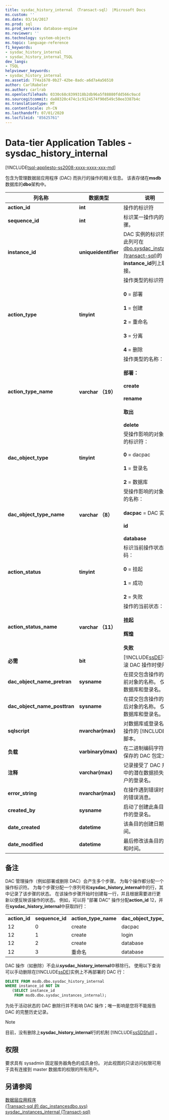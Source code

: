 ```yaml
---
title: sysdac_history_internal （Transact-sql） |Microsoft Docs
ms.custom: ''
ms.date: 03/14/2017
ms.prod: sql
ms.prod_service: database-engine
ms.reviewer: ''
ms.technology: system-objects
ms.topic: language-reference
f1_keywords:
- sysdac_history_internal
- sysdac_history_internal_TSQL
dev_langs:
- TSQL
helpviewer_keywords:
- sysdac_history_internal
ms.assetid: 774a1678-0b27-42be-8adc-a6d7a4a56510
author: CarlRabeler
ms.author: carlrab
ms.openlocfilehash: 0330c68c8399318b2db96a5f88880fdd566c9acd
ms.sourcegitcommit: da88320c474c1c9124574f90d549c50ee3387b4c
ms.translationtype: MT
ms.contentlocale: zh-CN
ms.lasthandoff: 07/01/2020
ms.locfileid: "85625761"
---
```

# <a name="data-tier-application-tables---sysdac_history_internal"></a>Data-tier Application Tables - sysdac_history_internal
[!INCLUDE[tsql-appliesto-ss2008-xxxx-xxxx-xxx-md](../../includes/applies-to-version/sqlserver.md)]

  包含为管理数据层应用程序 (DAC) 而执行的操作的相关信息。 该表存储在**msdb**数据库的**dbo**架构中。  
  
|列名称|数据类型|说明|  
|-----------------|---------------|-----------------|  
|**action_id**|**int**|操作的标识符|  
|**sequence_id**|**int**|标识某一操作内的步骤。|  
|**instance_id**|**uniqueidentifier**|DAC 实例的标识符。 此列可在[dbo.sysdac_instances &#40;transact-sql&#41;](../../relational-databases/system-catalog-views/data-tier-application-views-dbo-sysdac-instances.md)的**instance_id**列上联接。|  
|**action_type**|**tinyint**|操作类型的标识符：<br /><br /> **0** = 部署<br /><br /> **1** = 创建<br /><br /> **2** = 重命名<br /><br /> **3** = 分离<br /><br /> **4** = 删除|  
|**action_type_name**|**varchar （19）**|操作类型的名称：<br /><br /> **部署：**<br /><br /> **create**<br /><br /> **rename**<br /><br /> **取出**<br /><br /> **delete**|  
|**dac_object_type**|**tinyint**|受操作影响的对象类型的标识符：<br /><br /> **0** = dacpac<br /><br /> **1** = 登录名<br /><br /> **2** = 数据库|  
|**dac_object_type_name**|**varchar （8）**|受操作影响的对象类型的名称：<br /><br /> **dacpac** = DAC 实例<br /><br /> **id**<br /><br /> **database**|  
|**action_status**|**tinyint**|标识当前操作状态的代码：<br /><br /> **0** = 挂起<br /><br /> **1** = 成功<br /><br /> **2** = 失败|  
|**action_status_name**|**varchar （11）**|操作的当前状态：<br /><br /> **挂起**<br /><br /> **辉煌**<br /><br /> **失败**|  
|**必需**|**bit**|[!INCLUDE[ssDE](../../includes/ssde-md.md)]在回滚 DAC 操作时使用。|  
|**dac_object_name_pretran**|**sysname**|在提交包含操作的事务前对象的名称。 仅用于数据库和登录名。|  
|**dac_object_name_posttran**|**sysname**|在提交包含操作的事务后对象的名称。 仅用于数据库和登录名。|  
|**sqlscript**|**nvarchar(max)**|对数据库或登录名实现操作的 [!INCLUDE[tsql](../../includes/tsql-md.md)] 脚本。|  
|**负载**|**varbinary(max)**|在二进制编码字符串中保存的 DAC 包定义。|  
|**注释**|**varchar(max)**|记录接受了 DAC 升级中的潜在数据损失的用户的登录名。|  
|**error_string**|**nvarchar(max)**|在操作遇到错误时生成的错误消息。|  
|**created_by**|**sysname**|启动了创建此条目的操作的登录名。|  
|**date_created**|**datetime**|该条目的创建日期和时间。|  
|**date_modified**|**datetime**|最后修改该条目的日期和时间。|  
  
## <a name="remarks"></a>备注  
 DAC 管理操作（例如部署或删除 DAC）会产生多个步骤。 为每个操作都分配一个操作标识符。 为每个步骤分配一个序列号和**sysdac_history_internal**中的行，其中记录了该步骤的状态。 在该操作步骤开始时创建每一行，并且根据需要进行更新以便反映该操作的状态。 例如，可以将 "部署 DAC" 操作分配**action_id** 12，并在**sysdac_history_internal**中获取四行：  
  
|||||  
|-|-|-|-|  
|**action_id**|**sequence_id**|**action_type_name**|**dac_object_type_name**|  
|12|0|create|dacpac|  
|12|1|create|login|  
|12|2|create|database|  
|12|3|重命名|database|  
  
 DAC 操作（如删除）不会从**sysdac_history_internal**中移除行。 使用以下查询可以手动删除在[!INCLUDE[ssDE](../../includes/ssde-md.md)]实例上不再部署的 DAC 行：  
  
```sql  
DELETE FROM msdb.dbo.sysdac_history_internal  
WHERE instance_id NOT IN  
   (SELECT instance_id  
    FROM msdb.dbo.sysdac_instances_internal);  
```  
  
 为处于活动状态的 DAC 删除行并不影响 DAC 操作；唯一影响是您将不能报告 DAC 的完整历史记录。  
  
> [!NOTE]  
>  目前，没有删除上**sysdac_history_internal**行的机制 [!INCLUDE[ssSDSfull](../../includes/sssdsfull-md.md)] 。  
  
## <a name="permissions"></a>权限  
 要求具有 sysadmin 固定服务器角色的成员身份。 对此视图的只读访问权限可用于具有连接到 master 数据库的权限的所有用户。  
  
## <a name="see-also"></a>另请参阅  
 [数据层应用程序](../../relational-databases/data-tier-applications/data-tier-applications.md)   
 [&#40;Transact-sql 的 dac_instancesdbo.sys&#41;](../../relational-databases/system-catalog-views/data-tier-application-views-dbo-sysdac-instances.md)   
 [sysdac_instances_internal &#40;Transact-sql&#41;](../../relational-databases/system-tables/data-tier-application-tables-sysdac-instances-internal.md)  
  
  
